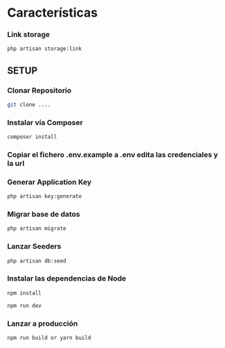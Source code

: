 # Características


### Link storage

```bash
php artisan storage:link
```


## SETUP
### Clonar Repositorio 

```bash
git clone ....
```

### Instalar vía Composer

```bash
composer install
```

### Copiar el fichero .env.example  a .env edita las credenciales y la url


### Generar Application Key

```bash
php artisan key:generate
```

### Migrar base de datos

```bash
php artisan migrate
```

### Lanzar Seeders

```bash
php artisan db:seed
```

### Instalar las dependencias de Node

```bash
npm install

npm run dev
```
### Lanzar a producción

```bash
npm run build or yarn build
```
